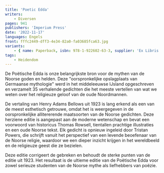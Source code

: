 ```yaml
---
title: 'Poetic Edda'
writers:
    - Diversen
pages: 941
publishers: 'Imperium Press'
date: '2022-11-17'
languages: Engels
front: fffc2449-dff3-4e34-82a0-fa03685fca63.jpg
variants:
    - { name: Paperback, isbn: 978-1-922602-63-3, supplier: 'Ex Libris', size: { height: 216, width: 140, depth: 54 }, import_price: { currency: USD, amount: 23.8 }, price: 29.99, out_of_stock: 0 }
tags:
    - Heidendom
---
```


De Poëtische Edda is onze belangrijkste bron voor de mythen van de Noorse goden en helden. Deze "oorspronkelijke opslagplaats van Germaanse mythologie" werd in het middeleeuwse IJsland opgeschreven en verzamelt 35 verhalende gedichten die het meeste vertellen van wat we weten over het religieuze geloof van de oude Noordmannen.

De vertaling van Henry Adams Bellows uit 1923 is lang erkend als een van de meest esthetisch getrouwe, omdat het is weergegeven in de oorspronkelijke allitererende maatsoorten van de Noorse gedichten. Deze herziene editie is aangepast aan de moderne wetenschap en bevat een voorwoord van historicus Thomas Rowsell, tientallen prachtige illustraties en een oude Noorse tekst. Elk gedicht is opnieuw ingeleid door Tristan Powers, die schrijft vanuit het perspectief van een levende beoefenaar van de Noorse religie, waardoor we een dieper inzicht krijgen in het wereldbeeld en de religieuze geest die ze bezielen.

Deze editie corrigeert de gebreken en behoudt de sterke punten van de editie uit 1923. Het resultaat is de ultieme editie van de Poëtische Edda voor zowel serieuze studenten van de Noorse mythe als liefhebbers van poëzie.
